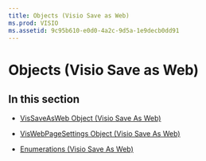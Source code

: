 ```yaml
---
title: Objects (Visio Save as Web)
ms.prod: VISIO
ms.assetid: 9c95b610-e0d0-4a2c-9d5a-1e9decb0dd91
---
```



# Objects (Visio Save as Web)

## In this section


-  [VisSaveAsWeb Object (Visio Save As Web)](vissaveasweb-object-visio-save-as-web.md)
    
-  [VisWebPageSettings Object (Visio Save As Web)](viswebpagesettings-object-visio-save-as-web.md)
    
-  [Enumerations (Visio Save As Web)](enumerations-visio-save-as-web.md)
    

